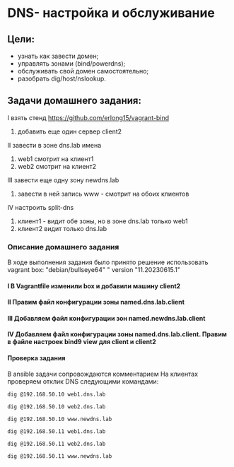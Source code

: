 # DNS- настройка и обслуживание 

## Цели: 
- узнать как завести домен;
- управлять зонами (bind/powerdns);
- обслуживать свой домен самостоятельно;
- разобрать dig/host/nslookup.

## Задачи домашнего задания:
I взять стенд https://github.com/erlong15/vagrant-bind
1) добавить еще один сервер client2

II завести в зоне dns.lab имена
1) web1  смотрит на клиент1
2) web2 смотрит на клиент2

III завести еще одну зону newdns.lab
1) завести в ней запись www - смотрит на обоих клиентов

IV настроить split-dns
1) клиент1 - видит обе зоны, но в зоне dns.lab только web1
2) клиент2 видит только dns.lab

### Описание домашнего задания

В ходе выполнения задания было принято решение использовать vagrant box: "debian/bullseye64" " version "11.20230615.1"

#### I В Vagrantfile изменили box и добавили машину client2
#### II Правим файл конфигурации зоны named.dns.lab.client
#### III Добавляем файл конфигурации зон named.newdns.lab.client
#### IV Добавляем файл конфигурации зоны named.dns.lab.client. Правим в файле настроек bind9 view для client и client2

#### Проверка задания
В ansible задачи сопровождаются комментарием
На клиентах проверяем отклик DNS следующими командами:

```dig @192.168.50.10 web1.dns.lab```

```dig @192.168.50.10 web2.dns.lab```

```dig @192.168.50.10 www.newdns.lab```

```dig @192.168.50.11 web1.dns.lab```

```dig @192.168.50.11 web2.dns.lab```

```dig @192.168.50.11 www.newdns.lab```
